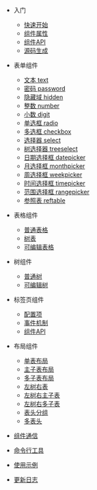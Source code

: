 * 入门

  * [快速开始](quickstart.md)
  * [组件属性](compprops.md)
  * [组件API](compapi.md)
  * [源码生成](compsrc.md)

* 表单组件

  * [文本 text](form/text.md)
  * [密码 password](form/password.md)
  * [隐藏域 hidden](form/hidden.md)
  * [整数 number](form/number.md)
  * [小数 digit](form/digit.md)
  * [单选框 radio](form/radio.md)
  * [多选框 checkbox](form/checkbox.md)
  * [选择器 select](form/select.md)
  * [树选择器 treeselect](form/treeselect.md)
  * [日期选择框 datepicker](form/datepicker.md)
  * [月选择框 monthpicker](form/monthpicker.md)
  * [周选择框 weekpicker](form/weekpicker.md)
  * [时间选择框 timepicker](form/timepicker.md)
  * [范围选择框 rangepicker](form/rangepicker.md)
  * [参照表 reftable](form/reftable.md)

* 表格组件

  * [普通表格](table/normal.md)
  * [树表](table/treetable.md)
  * [可编辑表格](table/editable.md)

* 树组件

  * [普通树](tree/normal.md)
  * [可编辑树](tree/editable.md)

* 标签页组件

  * [配置项](tabs/config.md)
  * [事件机制](tabs/events.md)
  * [组件API](tabs/api.md)

* 布局组件

  * [单表布局](layout/table.md)
  * [主子表布局](layout/child.md)
  * [多子表布局](layout/children.md)
  * [左树右表](layout/ltreertable.md)
  * [左树右主子表](layout/ltreerchild.md)
  * [左树右多子表](layout/ltreerchildren.md)
  * [表头分组](layout/hgroup.md)
  * [多表头](layout/multiheaders.md)

* [组件通信](connect.md)
* [命令行工具](cli.md)
* [使用示例](examples.md)
* [更新日志](changelog.md)
